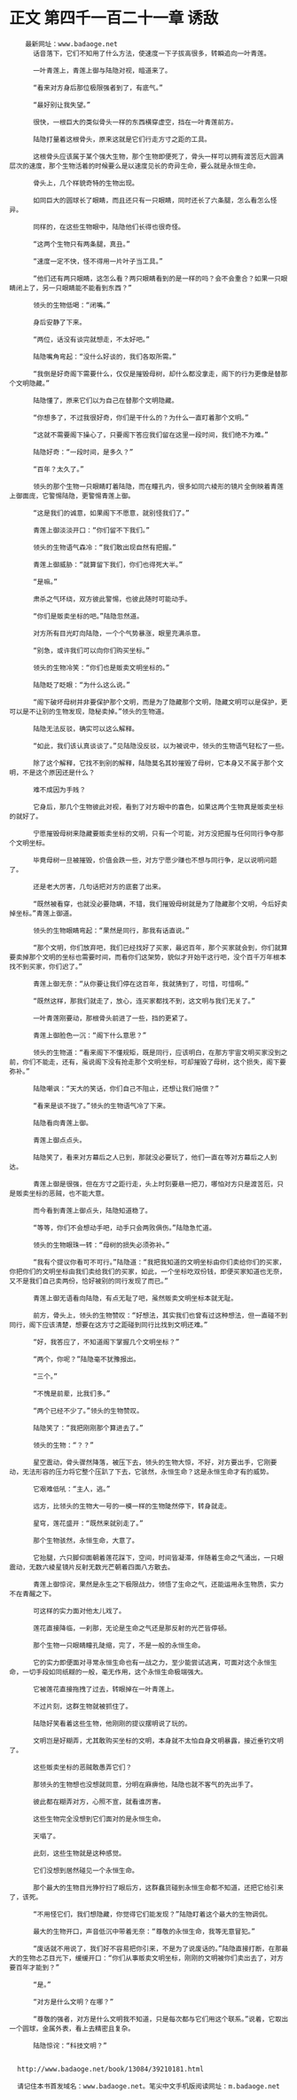# 正文 第四千一百二十一章 诱敌
        最新网址：www.badaoge.net
          话音落下，它们不知用了什么方法，使速度一下子拔高很多，转瞬追向一叶青莲。
      
          一叶青莲上，青莲上御与陆隐对视，暗道来了。
      
          “看来对方身后那位极限强者到了，有底气。”
      
          “最好别让我失望。”
      
          很快，一根巨大的类似骨头一样的东西横穿虚空，挡在一叶青莲前方。
      
          陆隐打量着这根骨头，原来这就是它们行走方寸之距的工具。
      
          这根骨头应该属于某个强大生物，那个生物即便死了，骨头一样可以拥有渡苦厄大圆满层次的速度，那个生物活着的时候要么是以速度见长的奇异生命，要么就是永恒生命。
      
          骨头上，几个样貌奇特的生物出现。
      
          如同巨大的圆球长了眼睛，而且还只有一只眼睛，同时还长了六条腿，怎么看怎么怪异。
      
          同样的，在这些生物眼中，陆隐他们长得也很奇怪。
      
          “这两个生物只有两条腿，真丑。”
      
          “速度一定不快，怪不得用一片叶子当工具。”
      
          “他们还有两只眼睛，这怎么看？两只眼睛看到的是一样的吗？会不会重合？如果一只眼睛闭上了，另一只眼睛能不能看到东西？”
      
          领头的生物低喝：“闭嘴。”
      
          身后安静了下来。
      
          “两位，话没有谈完就想走，不太好吧。”
      
          陆隐嘴角弯起：“没什么好谈的，我们各取所需。”
      
          “我倒是好奇阁下需要什么，仅仅是摧毁母树，却什么都没拿走，阁下的行为更像是替那个文明隐藏。”
      
          陆隐懂了，原来它们以为自己在替那个文明隐藏。
      
          “你想多了，不过我很好奇，你们是干什么的？为什么一直盯着那个文明。”
      
          “这就不需要阁下操心了，只要阁下答应我们留在这里一段时间，我们绝不为难。”
      
          陆隐好奇：“一段时间，是多久？”
      
          “百年？太久了。”
      
          领头的那个生物一只眼睛盯着陆隐，而在瞳孔内，很多如同六棱形的镜片全倒映着青莲上御面庞，它警惕陆隐，更警惕青莲上御。
      
          “这是我们的诚意，如果阁下不愿意，就别怪我们了。”
      
          青莲上御淡淡开口：“你们留不下我们。”
      
          领头的生物语气森冷：“我们敢出现自然有把握。”
      
          青莲上御威胁：“就算留下我们，你们也得死大半。”
      
          “是嘛。”
      
          肃杀之气环绕，双方彼此警惕，也彼此随时可能动手。
      
          “你们是贩卖坐标的吧。”陆隐忽然道。
      
          对方所有目光盯向陆隐，一个个气势暴涨，眼里充满杀意。
      
          “别急，或许我们可以向你们购买坐标。”
      
          领头的生物冷笑：“你们也是贩卖文明坐标的。”
      
          陆隐眨了眨眼：“为什么这么说。”
      
          “阁下破坏母树并非要保护那个文明，而是为了隐藏那个文明，隐藏文明可以是保护，更可以是不让别的生物发现，隐秘卖掉。”领头的生物道。
      
          陆隐无法反驳，确实可以这么解释。
      
          “如此，我们该认真谈谈了。”见陆隐没反驳，以为被说中，领头的生物语气轻松了一些。
      
          除了这个解释，它找不到别的解释，陆隐莫名其妙摧毁了母树，它本身又不属于那个文明，不是这个原因还是什么？
      
          难不成因为手贱？
      
          它身后，那几个生物彼此对视，看到了对方眼中的喜色，如果这两个生物真是贩卖坐标的就好了。
      
          宁愿摧毁母树来隐藏要贩卖坐标的文明，只有一个可能，对方没把握与任何同行争夺那个文明坐标。
      
          毕竟母树一旦被摧毁，价值会跌一些，对方宁愿少赚也不想与同行争，足以说明问题了。
      
          还是老大厉害，几句话把对方的底套了出来。
      
          “既然被看穿，也就没必要隐瞒，不错，我们摧毁母树就是为了隐藏那个文明，今后好卖掉坐标。”青莲上御道。
      
          领头的生物眼睛弯起：“果然是同行，那我有话直说。”
      
          “那个文明，你们放弃吧，我们已经找好了买家，最迟百年，那个买家就会到，你们就算要卖掉那个文明的坐标也需要时间，而看你们这架势，貌似才开始干这行吧，没个百千万年根本找不到买家，你们迟了。”
      
          青莲上御无奈：“从你要让我们停在这百年，我就猜到了，可惜，可惜啊。”
      
          “既然这样，那我们就走了，放心，连买家都找不到，这文明与我们无关了。”
      
          一叶青莲刚要动，那根骨头前进了一些，挡的更紧了。
      
          青莲上御脸色一沉：“阁下什么意思？”
      
          领头的生物道：“看来阁下不懂规矩，既是同行，应该明白，在那方宇宙文明买家没到之前，你们不能走，还有，虽说阁下没有抢走那个文明坐标，可却摧毁了母树，这个损失，阁下要弥补。”
      
          陆隐嘲讽：“天大的笑话，你们自己不阻止，还想让我们赔偿？”
      
          “看来是谈不拢了。”领头的生物语气冷了下来。
      
          陆隐看向青莲上御。
      
          青莲上御点点头。
      
          陆隐笑了，看来对方幕后之人已到，那就没必要玩了，他们一直在等对方幕后之人到达。
      
          青莲上御是很强，但在方寸之距行走，头上时刻要悬一把刀，哪怕对方只是渡苦厄，只是贩卖坐标的恶贼，也不能大意。
      
          而今看到青莲上御点头，陆隐知道稳了。
      
          “等等，你们不会想动手吧，动手只会两败俱伤。”陆隐急忙道。
      
          领头的生物眼珠一转：“母树的损失必须弥补。”
      
          “我有个提议你看可不可行。”陆隐道：“我把我知道的文明坐标由你们卖给你们的买家，你把你们的文明坐标由我们卖给我们的买家，如此，一个坐标吃双份钱，即便买家知道也无奈，又不是我们自己卖两份，恰好被别的同行发现了而已。”
      
          青莲上御无语看向陆隐，有点无耻了吧，虽然贩卖文明坐标本就无耻。
      
          前方，骨头上，领头的生物赞叹：“好想法，其实我们也曾有过这种想法，但一直碰不到同行，阁下应该清楚，想要在这方寸之距碰到同行比找到文明还难。”
      
          “好，我答应了，不知道阁下掌握几个文明坐标？”
      
          “两个，你呢？”陆隐毫不犹豫报出。
      
          “三个。”
      
          “不愧是前辈，比我们多。”
      
          “两个已经不少了。”领头的生物赞叹。
      
          陆隐笑了：“我把刚刚那个算进去了。”
      
          领头的生物：“？？”
      
          星空震动，骨头骤然降落，被压下去，领头的生物大惊，不好，对方要出手，它刚要动，无法形容的压力将它整个压趴了下去，它骇然，永恒生命？这是永恒生命才有的威势。
      
          它艰难低吼：“主人，逃。”
      
          远方，比领头的生物大一号的一模一样的生物陡然停下，转身就走。
      
          星穹，莲花盛开：“既然来就别走了。”
      
          那个生物骇然，永恒生命，大意了。
      
          它抬腿，六只脚仰面朝着莲花踩下，空间，时间皆凝滞，伴随着生命之气涌出，一只眼震动，无数六棱星镜片反射无数光芒朝着四面八方散去。
      
          青莲上御惊诧，果然是永生之下极限战力，领悟了生命之气，还能运用永生物质，实力不在青醒之下。
      
          可这样的实力面对他太儿戏了。
      
          莲花直接降临，一刹那，无论是生命之气还是那反射的光芒皆停顿。
      
          那个生物一只眼睛瞳孔陡缩，完了，不是一般的永恒生命。
      
          它的实力即便面对寻常永恒生命也有一战之力，至少能尝试逃离，可面对这个永恒生命，一切手段如同纸糊的一般，毫无作用，这个永恒生命极端强大。
      
          它被莲花直接拖拽了过去，转眼掉在一叶青莲上。
      
          不过片刻，这群生物就被抓住了。
      
          陆隐好笑看着这些生物，他刚刚的提议摆明说了玩的。
      
          文明岂是好糊弄，尤其敢购买坐标的文明，本身就不太怕自身文明暴露，接近垂钓文明了。
      
          这些贩卖坐标的恶贼敢愚弄它们？
      
          那领头的生物想也没想就同意，分明在麻痹他，陆隐也就不客气的先出手了。
      
          彼此都在糊弄对方，心照不宣，就看谁厉害。
      
          这些生物完全没想到它们面对的是永恒生命。
      
          天塌了。
      
          此刻，这些生物就是这种感觉。
      
          它们没想到居然碰见一个永恒生命。
      
          那个最大的生物目光狰狞扫了眼后方，这群蠢货碰到永恒生命都不知道，还把它给引来了，该死。
      
          “不用怪它们，我们想隐藏，你觉得它们能发现？”陆隐盯着这个最大的生物调侃。
      
          最大的生物开口，声音低沉中带着无奈：“尊敬的永恒生命，我等无意冒犯。”
      
          “废话就不用说了，我们好不容易把你引来，不是为了说废话的。”陆隐直接打断，在那最大的生物忐忑目光下，缓缓开口：“你们从事贩卖文明坐标，刚刚的文明被你们卖出去了，对方要百年才能到？”
      
          “是。”
      
          “对方是什么文明？在哪？”
      
          “尊敬的强者，对方是什么文明我不知道，只是每次都与它们用这个联系。”说着，它取出一个圆球，金属外表，看上去精密且复杂。
      
          陆隐惊诧：“科技文明？”
      
      
      http://www.badaoge.net/book/13084/39210181.html
      
      请记住本书首发域名：www.badaoge.net。笔尖中文手机版阅读网址：m.badaoge.net